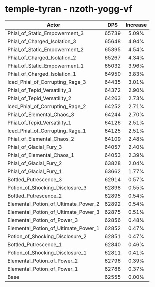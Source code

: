 # temple-tyran - nzoth-yogg-vf
| Actor | DPS | Increase |
|---|:---:|:---:|
|Phial_of_Static_Empowerment_3|65739|5.09%|
|Phial_of_Charged_Isolation_3|65648|4.94%|
|Phial_of_Static_Empowerment_2|65395|4.54%|
|Phial_of_Charged_Isolation_2|65267|4.34%|
|Phial_of_Static_Empowerment_1|65032|3.96%|
|Phial_of_Charged_Isolation_1|64950|3.83%|
|Iced_Phial_of_Corrupting_Rage_3|64435|3.01%|
|Phial_of_Tepid_Versatility_3|64372|2.90%|
|Phial_of_Tepid_Versatility_2|64263|2.73%|
|Iced_Phial_of_Corrupting_Rage_2|64252|2.71%|
|Phial_of_Elemental_Chaos_3|64244|2.70%|
|Phial_of_Tepid_Versatility_1|64126|2.51%|
|Iced_Phial_of_Corrupting_Rage_1|64125|2.51%|
|Phial_of_Elemental_Chaos_2|64109|2.48%|
|Phial_of_Glacial_Fury_3|64057|2.40%|
|Phial_of_Elemental_Chaos_1|64053|2.39%|
|Phial_of_Glacial_Fury_2|63828|2.04%|
|Phial_of_Glacial_Fury_1|63662|1.77%|
|Bottled_Putrescence_3|62914|0.57%|
|Potion_of_Shocking_Disclosure_3|62898|0.55%|
|Bottled_Putrescence_2|62895|0.54%|
|Elemental_Potion_of_Ultimate_Power_2|62892|0.54%|
|Elemental_Potion_of_Ultimate_Power_3|62875|0.51%|
|Elemental_Potion_of_Power_3|62856|0.48%|
|Elemental_Potion_of_Ultimate_Power_1|62852|0.47%|
|Potion_of_Shocking_Disclosure_2|62851|0.47%|
|Bottled_Putrescence_1|62840|0.46%|
|Potion_of_Shocking_Disclosure_1|62811|0.41%|
|Elemental_Potion_of_Power_2|62796|0.39%|
|Elemental_Potion_of_Power_1|62788|0.37%|
|Base|62555|0.00%|
